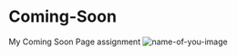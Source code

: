 # Coming-Soon
My Coming Soon Page assignment
![name-of-you-image](https://github.com/Georjey/Coming-Soon/blob/master/Coming%20Soon%20-%20Personal%20-%20Microsoft%E2%80%8B%20Edge%2023_10_2020%2015_52_01.png?raw=true)


